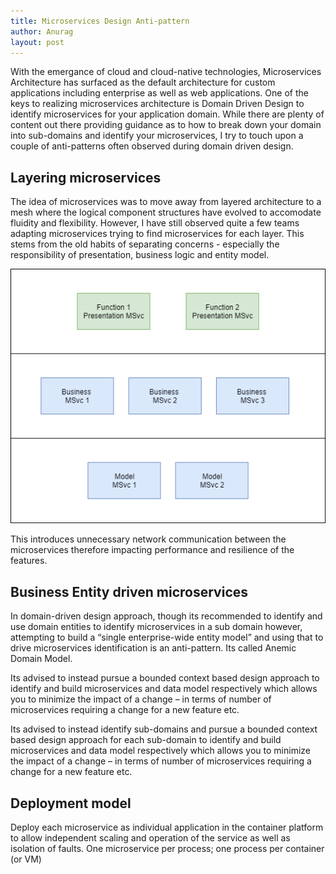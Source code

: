 ```yaml
---
title: Microservices Design Anti-pattern
author: Anurag
layout: post
---
```

With the emergance of cloud and cloud-native technologies, Microservices Architecture has surfaced as the default architecture for custom applications including enterprise as well as web applications. One of the keys to realizing microservices architecture is Domain Driven Design to identify microservices for your application domain. While there are plenty of content out there providing guidance as to how to break down your domain into sub-domains and identify your microservices, I try to touch upon a couple of anti-patterns often observed during domain driven design.

## Layering microservices

The idea of microservices was to move away from layered architecture to a mesh where the logical component structures have evolved to accomodate fluidity and flexibility. However, I have still observed quite a few teams adapting microservices trying to find microservices for each layer. This stems from the old habits of separating concerns - especially the responsibility of presentation, business logic and entity model.

![Microservices Layers](/resources/blog-microservices.png)

This introduces unnecessary network communication between the microservices therefore impacting performance and resilience of the features.

## Business Entity driven microservices
In domain-driven design approach, though its recommended to identify and use domain entities to identify microservices in a sub domain however, attempting to build a “single enterprise-wide entity model” and using that to drive microservices identification is an anti-pattern. Its called Anemic Domain Model.

Its advised to instead pursue a bounded context based design approach to identify and build microservices and data model respectively which allows you to minimize the impact of a change – in terms of number of microservices requiring a change for a new feature etc.

Its advised to instead identify sub-domains and pursue a bounded context based design approach for each sub-domain to identify and build microservices and data model respectively which allows you to minimize the impact of a change – in terms of number of microservices requiring a change for a new feature etc.

## Deployment model
Deploy each microservice as individual application in the container platform to allow independent scaling and operation of the service as well as isolation of faults. One microservice per process; one process per container (or VM)
